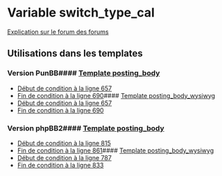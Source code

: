 # Variable switch_type_cal
[Explication sur le forum des forums](http://forum.forumactif.com/t294113-listing-des-variables#switch_type_cal)
## Utilisations dans les templates
### Version PunBB#### [Template posting_body](punbb/posting_body.md)
* [Début de condition à la ligne 657](../punbb/posting_body.tpl#L657)
* [Fin de condition à la ligne 690](../punbb/posting_body.tpl#L690)#### [Template posting_body_wysiwyg](punbb/posting_body_wysiwyg.md)
* [Début de condition à la ligne 657](../punbb/posting_body_wysiwyg.tpl#L657)
* [Fin de condition à la ligne 690](../punbb/posting_body_wysiwyg.tpl#L690)
### Version phpBB2#### [Template posting_body](subsilver/posting_body.md)
* [Début de condition à la ligne 815](../subsilver/posting_body.tpl#L815)
* [Fin de condition à la ligne 861](../subsilver/posting_body.tpl#L861)#### [Template posting_body_wysiwyg](subsilver/posting_body_wysiwyg.md)
* [Début de condition à la ligne 787](../subsilver/posting_body_wysiwyg.tpl#L787)
* [Fin de condition à la ligne 833](../subsilver/posting_body_wysiwyg.tpl#L833)